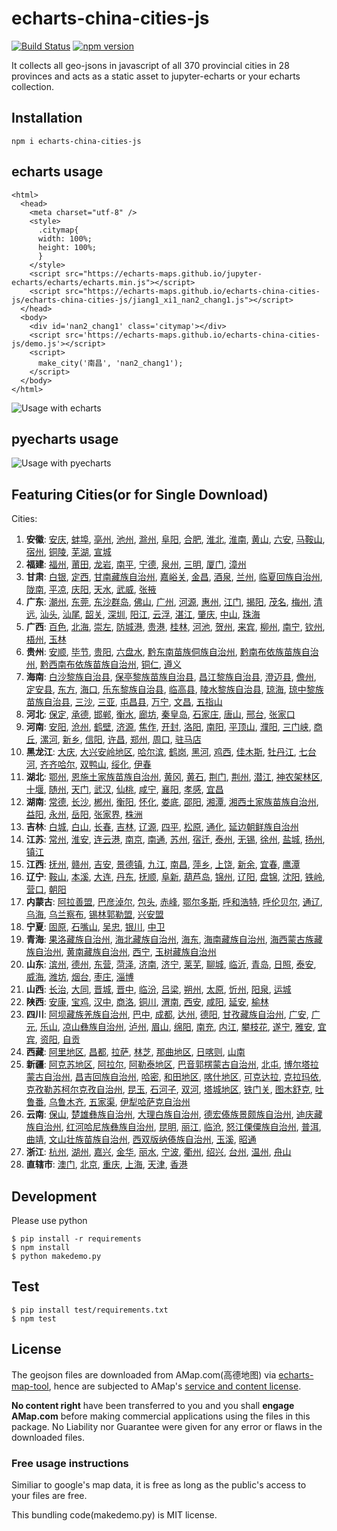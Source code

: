 # echarts-china-cities-js

[![Build Status](https://travis-ci.org/echarts-maps/echarts-china-cities-js.svg?branch=master)](https://travis-ci.org/echarts-maps/echarts-china-cities-js) [![npm version](https://badge.fury.io/js/echarts-china-cities-js.svg)](https://badge.fury.io/js/echarts-china-cities-js)

It collects all geo-jsons in javascript of all 370 provincial cities
in 28 provinces and acts as a static asset to jupyter-echarts or your
echarts collection.


## Installation

```
npm i echarts-china-cities-js
```

## echarts usage


```
<html>
  <head>
    <meta charset="utf-8" />
	<style>
	  .citymap{
	  width: 100%;
	  height: 100%;
	  }
	</style>
  	<script src="https://echarts-maps.github.io/jupyter-echarts/echarts/echarts.min.js"></script>
	<script src="https://echarts-maps.github.io/echarts-china-cities-js/echarts-china-cities-js/jiang1_xi1_nan2_chang1.js"></script>
  </head>
  <body>
	<div id='nan2_chang1' class='citymap'></div>
	<script src='https://echarts-maps.github.io/echarts-china-cities-js/demo.js'></script>
	<script>
	  make_city('南昌', 'nan2_chang1');
	</script>
  </body>
</html>
```

![Usage with echarts](https://echarts-maps.github.io/echarts-china-cities-js/nanchang.png)

## pyecharts usage

![Usage with pyecharts](https://user-images.githubusercontent.com/4280312/29755070-9bc9ae70-8b89-11e7-9bf2-bec09cb5f1a1.png)


## Featuring Cities(or for Single Download)

Cities:
1. **安徽**:
[安庆](https://echarts-maps.github.io/echarts-china-cities-js/echarts-china-cities-js/an1_hui1_an1_qing4.js), [蚌埠](https://echarts-maps.github.io/echarts-china-cities-js/echarts-china-cities-js/an1_hui1_bang4_bu4.js), [亳州](https://echarts-maps.github.io/echarts-china-cities-js/echarts-china-cities-js/an1_hui1_bo2_zhou1.js), [池州](https://echarts-maps.github.io/echarts-china-cities-js/echarts-china-cities-js/an1_hui1_chi2_zhou1.js), [滁州](https://echarts-maps.github.io/echarts-china-cities-js/echarts-china-cities-js/an1_hui1_chu2_zhou1.js), [阜阳](https://echarts-maps.github.io/echarts-china-cities-js/echarts-china-cities-js/an1_hui1_fu4_yang2.js), [合肥](https://echarts-maps.github.io/echarts-china-cities-js/echarts-china-cities-js/an1_hui1_he2_fei2.js), [淮北](https://echarts-maps.github.io/echarts-china-cities-js/echarts-china-cities-js/an1_hui1_huai2_bei3.js), [淮南](https://echarts-maps.github.io/echarts-china-cities-js/echarts-china-cities-js/an1_hui1_huai2_nan2.js), [黄山](https://echarts-maps.github.io/echarts-china-cities-js/echarts-china-cities-js/an1_hui1_huang2_shan1.js), [六安](https://echarts-maps.github.io/echarts-china-cities-js/echarts-china-cities-js/an1_hui1_liu4_an1.js), [马鞍山](https://echarts-maps.github.io/echarts-china-cities-js/echarts-china-cities-js/an1_hui1_ma3_an1_shan1.js), [宿州](https://echarts-maps.github.io/echarts-china-cities-js/echarts-china-cities-js/an1_hui1_su4_zhou1.js), [铜陵](https://echarts-maps.github.io/echarts-china-cities-js/echarts-china-cities-js/an1_hui1_tong2_ling2.js), [芜湖](https://echarts-maps.github.io/echarts-china-cities-js/echarts-china-cities-js/an1_hui1_wu2_hu2.js), [宣城](https://echarts-maps.github.io/echarts-china-cities-js/echarts-china-cities-js/an1_hui1_xuan1_cheng2.js)
2. **福建**:
[福州](https://echarts-maps.github.io/echarts-china-cities-js/echarts-china-cities-js/fu2_jian4_fu2_zhou1.js), [莆田](https://echarts-maps.github.io/echarts-china-cities-js/echarts-china-cities-js/fu2_jian4_fu3_tian2.js), [龙岩](https://echarts-maps.github.io/echarts-china-cities-js/echarts-china-cities-js/fu2_jian4_long2_yan2.js), [南平](https://echarts-maps.github.io/echarts-china-cities-js/echarts-china-cities-js/fu2_jian4_nan2_ping2.js), [宁德](https://echarts-maps.github.io/echarts-china-cities-js/echarts-china-cities-js/fu2_jian4_ning2_de2.js), [泉州](https://echarts-maps.github.io/echarts-china-cities-js/echarts-china-cities-js/fu2_jian4_quan2_zhou1.js), [三明](https://echarts-maps.github.io/echarts-china-cities-js/echarts-china-cities-js/fu2_jian4_san1_ming2.js), [厦门](https://echarts-maps.github.io/echarts-china-cities-js/echarts-china-cities-js/fu2_jian4_sha4_men2.js), [漳州](https://echarts-maps.github.io/echarts-china-cities-js/echarts-china-cities-js/fu2_jian4_zhang1_zhou1.js)
3. **甘肃**:
[白银](https://echarts-maps.github.io/echarts-china-cities-js/echarts-china-cities-js/gan1_su4_bai2_yin2.js), [定西](https://echarts-maps.github.io/echarts-china-cities-js/echarts-china-cities-js/gan1_su4_ding4_xi1.js), [甘南藏族自治州](https://echarts-maps.github.io/echarts-china-cities-js/echarts-china-cities-js/gan1_su4_gan1_nan2_cang2_zu2_zi4_zhi4_zhou1.js), [嘉峪关](https://echarts-maps.github.io/echarts-china-cities-js/echarts-china-cities-js/gan1_su4_jia1_yu4_guan1.js), [金昌](https://echarts-maps.github.io/echarts-china-cities-js/echarts-china-cities-js/gan1_su4_jin1_chang1.js), [酒泉](https://echarts-maps.github.io/echarts-china-cities-js/echarts-china-cities-js/gan1_su4_jiu3_quan2.js), [兰州](https://echarts-maps.github.io/echarts-china-cities-js/echarts-china-cities-js/gan1_su4_lan2_zhou1.js), [临夏回族自治州](https://echarts-maps.github.io/echarts-china-cities-js/echarts-china-cities-js/gan1_su4_lin2_xia4_hui2_zu2_zi4_zhi4_zhou1.js), [陇南](https://echarts-maps.github.io/echarts-china-cities-js/echarts-china-cities-js/gan1_su4_long3_nan2.js), [平凉](https://echarts-maps.github.io/echarts-china-cities-js/echarts-china-cities-js/gan1_su4_ping2_liang2.js), [庆阳](https://echarts-maps.github.io/echarts-china-cities-js/echarts-china-cities-js/gan1_su4_qing4_yang2.js), [天水](https://echarts-maps.github.io/echarts-china-cities-js/echarts-china-cities-js/gan1_su4_tian1_shui3.js), [武威](https://echarts-maps.github.io/echarts-china-cities-js/echarts-china-cities-js/gan1_su4_wu3_wei1.js), [张掖](https://echarts-maps.github.io/echarts-china-cities-js/echarts-china-cities-js/gan1_su4_zhang1_ye4.js)
4. **广东**:
[潮州](https://echarts-maps.github.io/echarts-china-cities-js/echarts-china-cities-js/guang3_dong1_chao2_zhou1.js), [东莞](https://echarts-maps.github.io/echarts-china-cities-js/echarts-china-cities-js/guang3_dong1_dong1_guan1.js), [东沙群岛](https://echarts-maps.github.io/echarts-china-cities-js/echarts-china-cities-js/guang3_dong1_dong1_sha1_qun2_dao3.js), [佛山](https://echarts-maps.github.io/echarts-china-cities-js/echarts-china-cities-js/guang3_dong1_fo2_shan1.js), [广州](https://echarts-maps.github.io/echarts-china-cities-js/echarts-china-cities-js/guang3_dong1_guang3_zhou1.js), [河源](https://echarts-maps.github.io/echarts-china-cities-js/echarts-china-cities-js/guang3_dong1_he2_yuan2.js), [惠州](https://echarts-maps.github.io/echarts-china-cities-js/echarts-china-cities-js/guang3_dong1_hui4_zhou1.js), [江门](https://echarts-maps.github.io/echarts-china-cities-js/echarts-china-cities-js/guang3_dong1_jiang1_men2.js), [揭阳](https://echarts-maps.github.io/echarts-china-cities-js/echarts-china-cities-js/guang3_dong1_jie1_yang2.js), [茂名](https://echarts-maps.github.io/echarts-china-cities-js/echarts-china-cities-js/guang3_dong1_mao4_ming2.js), [梅州](https://echarts-maps.github.io/echarts-china-cities-js/echarts-china-cities-js/guang3_dong1_mei2_zhou1.js), [清远](https://echarts-maps.github.io/echarts-china-cities-js/echarts-china-cities-js/guang3_dong1_qing1_yuan3.js), [汕头](https://echarts-maps.github.io/echarts-china-cities-js/echarts-china-cities-js/guang3_dong1_shan4_tou2.js), [汕尾](https://echarts-maps.github.io/echarts-china-cities-js/echarts-china-cities-js/guang3_dong1_shan4_wei3.js), [韶关](https://echarts-maps.github.io/echarts-china-cities-js/echarts-china-cities-js/guang3_dong1_shao2_guan1.js), [深圳](https://echarts-maps.github.io/echarts-china-cities-js/echarts-china-cities-js/guang3_dong1_shen1_zhen4.js), [阳江](https://echarts-maps.github.io/echarts-china-cities-js/echarts-china-cities-js/guang3_dong1_yang2_jiang1.js), [云浮](https://echarts-maps.github.io/echarts-china-cities-js/echarts-china-cities-js/guang3_dong1_yun2_fu2.js), [湛江](https://echarts-maps.github.io/echarts-china-cities-js/echarts-china-cities-js/guang3_dong1_zhan4_jiang1.js), [肇庆](https://echarts-maps.github.io/echarts-china-cities-js/echarts-china-cities-js/guang3_dong1_zhao4_qing4.js), [中山](https://echarts-maps.github.io/echarts-china-cities-js/echarts-china-cities-js/guang3_dong1_zhong1_shan1.js), [珠海](https://echarts-maps.github.io/echarts-china-cities-js/echarts-china-cities-js/guang3_dong1_zhu1_hai3.js)
5. **广西**:
[百色](https://echarts-maps.github.io/echarts-china-cities-js/echarts-china-cities-js/guang3_xi1_bai3_se4.js), [北海](https://echarts-maps.github.io/echarts-china-cities-js/echarts-china-cities-js/guang3_xi1_bei3_hai3.js), [崇左](https://echarts-maps.github.io/echarts-china-cities-js/echarts-china-cities-js/guang3_xi1_chong2_zuo3.js), [防城港](https://echarts-maps.github.io/echarts-china-cities-js/echarts-china-cities-js/guang3_xi1_fang2_cheng2_gang3.js), [贵港](https://echarts-maps.github.io/echarts-china-cities-js/echarts-china-cities-js/guang3_xi1_gui4_gang3.js), [桂林](https://echarts-maps.github.io/echarts-china-cities-js/echarts-china-cities-js/guang3_xi1_gui4_lin2.js), [河池](https://echarts-maps.github.io/echarts-china-cities-js/echarts-china-cities-js/guang3_xi1_he2_chi2.js), [贺州](https://echarts-maps.github.io/echarts-china-cities-js/echarts-china-cities-js/guang3_xi1_he4_zhou1.js), [来宾](https://echarts-maps.github.io/echarts-china-cities-js/echarts-china-cities-js/guang3_xi1_lai2_bin1.js), [柳州](https://echarts-maps.github.io/echarts-china-cities-js/echarts-china-cities-js/guang3_xi1_liu3_zhou1.js), [南宁](https://echarts-maps.github.io/echarts-china-cities-js/echarts-china-cities-js/guang3_xi1_nan2_ning2.js), [钦州](https://echarts-maps.github.io/echarts-china-cities-js/echarts-china-cities-js/guang3_xi1_qin1_zhou1.js), [梧州](https://echarts-maps.github.io/echarts-china-cities-js/echarts-china-cities-js/guang3_xi1_wu2_zhou1.js), [玉林](https://echarts-maps.github.io/echarts-china-cities-js/echarts-china-cities-js/guang3_xi1_yu4_lin2.js)
6. **贵州**:
[安顺](https://echarts-maps.github.io/echarts-china-cities-js/echarts-china-cities-js/gui4_zhou1_an1_shun4.js), [毕节](https://echarts-maps.github.io/echarts-china-cities-js/echarts-china-cities-js/gui4_zhou1_bi4_jie2.js), [贵阳](https://echarts-maps.github.io/echarts-china-cities-js/echarts-china-cities-js/gui4_zhou1_gui4_yang2.js), [六盘水](https://echarts-maps.github.io/echarts-china-cities-js/echarts-china-cities-js/gui4_zhou1_liu4_pan2_shui3.js), [黔东南苗族侗族自治州](https://echarts-maps.github.io/echarts-china-cities-js/echarts-china-cities-js/gui4_zhou1_qian2_dong1_nan2_miao2_zu2_tong1_zu2_zi4_zhi4_zhou1.js), [黔南布依族苗族自治州](https://echarts-maps.github.io/echarts-china-cities-js/echarts-china-cities-js/gui4_zhou1_qian2_nan2_bu4_yi1_zu2_miao2_zu2_zi4_zhi4_zhou1.js), [黔西南布依族苗族自治州](https://echarts-maps.github.io/echarts-china-cities-js/echarts-china-cities-js/gui4_zhou1_qian2_xi1_nan2_bu4_yi1_zu2_miao2_zu2_zi4_zhi4_zhou1.js), [铜仁](https://echarts-maps.github.io/echarts-china-cities-js/echarts-china-cities-js/gui4_zhou1_tong2_ren2.js), [遵义](https://echarts-maps.github.io/echarts-china-cities-js/echarts-china-cities-js/gui4_zhou1_zun1_yi4.js)
7. **海南**:
[白沙黎族自治县](https://echarts-maps.github.io/echarts-china-cities-js/echarts-china-cities-js/hai3_nan2_bai2_sha1_li2_zu2_zi4_zhi4_xian4.js), [保亭黎族苗族自治县](https://echarts-maps.github.io/echarts-china-cities-js/echarts-china-cities-js/hai3_nan2_bao3_ting2_li2_zu2_miao2_zu2_zi4_zhi4_xian4.js), [昌江黎族自治县](https://echarts-maps.github.io/echarts-china-cities-js/echarts-china-cities-js/hai3_nan2_chang1_jiang1_li2_zu2_zi4_zhi4_xian4.js), [澄迈县](https://echarts-maps.github.io/echarts-china-cities-js/echarts-china-cities-js/hai3_nan2_cheng2_mai4_xian4.js), [儋州](https://echarts-maps.github.io/echarts-china-cities-js/echarts-china-cities-js/hai3_nan2_dan1_zhou1.js), [定安县](https://echarts-maps.github.io/echarts-china-cities-js/echarts-china-cities-js/hai3_nan2_ding4_an1_xian4.js), [东方](https://echarts-maps.github.io/echarts-china-cities-js/echarts-china-cities-js/hai3_nan2_dong1_fang1.js), [海口](https://echarts-maps.github.io/echarts-china-cities-js/echarts-china-cities-js/hai3_nan2_hai3_kou3.js), [乐东黎族自治县](https://echarts-maps.github.io/echarts-china-cities-js/echarts-china-cities-js/hai3_nan2_le4_dong1_li2_zu2_zi4_zhi4_xian4.js), [临高县](https://echarts-maps.github.io/echarts-china-cities-js/echarts-china-cities-js/hai3_nan2_lin2_gao1_xian4.js), [陵水黎族自治县](https://echarts-maps.github.io/echarts-china-cities-js/echarts-china-cities-js/hai3_nan2_ling2_shui3_li2_zu2_zi4_zhi4_xian4.js), [琼海](https://echarts-maps.github.io/echarts-china-cities-js/echarts-china-cities-js/hai3_nan2_qiong2_hai3.js), [琼中黎族苗族自治县](https://echarts-maps.github.io/echarts-china-cities-js/echarts-china-cities-js/hai3_nan2_qiong2_zhong1_li2_zu2_miao2_zu2_zi4_zhi4_xian4.js), [三沙](https://echarts-maps.github.io/echarts-china-cities-js/echarts-china-cities-js/hai3_nan2_san1_sha1.js), [三亚](https://echarts-maps.github.io/echarts-china-cities-js/echarts-china-cities-js/hai3_nan2_san1_ya4.js), [屯昌县](https://echarts-maps.github.io/echarts-china-cities-js/echarts-china-cities-js/hai3_nan2_tun2_chang1_xian4.js), [万宁](https://echarts-maps.github.io/echarts-china-cities-js/echarts-china-cities-js/hai3_nan2_wan4_ning2.js), [文昌](https://echarts-maps.github.io/echarts-china-cities-js/echarts-china-cities-js/hai3_nan2_wen2_chang1.js), [五指山](https://echarts-maps.github.io/echarts-china-cities-js/echarts-china-cities-js/hai3_nan2_wu3_zhi3_shan1.js)
8. **河北**:
[保定](https://echarts-maps.github.io/echarts-china-cities-js/echarts-china-cities-js/he2_bei3_bao3_ding4.js), [承德](https://echarts-maps.github.io/echarts-china-cities-js/echarts-china-cities-js/he2_bei3_cheng2_de2.js), [邯郸](https://echarts-maps.github.io/echarts-china-cities-js/echarts-china-cities-js/he2_bei3_han2_dan1.js), [衡水](https://echarts-maps.github.io/echarts-china-cities-js/echarts-china-cities-js/he2_bei3_heng2_shui3.js), [廊坊](https://echarts-maps.github.io/echarts-china-cities-js/echarts-china-cities-js/he2_bei3_lang2_fang1.js), [秦皇岛](https://echarts-maps.github.io/echarts-china-cities-js/echarts-china-cities-js/he2_bei3_qin2_huang2_dao3.js), [石家庄](https://echarts-maps.github.io/echarts-china-cities-js/echarts-china-cities-js/he2_bei3_shi2_jia1_zhuang1.js), [唐山](https://echarts-maps.github.io/echarts-china-cities-js/echarts-china-cities-js/he2_bei3_tang2_shan1.js), [邢台](https://echarts-maps.github.io/echarts-china-cities-js/echarts-china-cities-js/he2_bei3_xing2_tai2.js), [张家口](https://echarts-maps.github.io/echarts-china-cities-js/echarts-china-cities-js/he2_bei3_zhang1_jia1_kou3.js)
9. **河南**:
[安阳](https://echarts-maps.github.io/echarts-china-cities-js/echarts-china-cities-js/he2_nan2_an1_yang2.js), [沧州](https://echarts-maps.github.io/echarts-china-cities-js/echarts-china-cities-js/he2_nan2_cang1_zhou1.js), [鹤壁](https://echarts-maps.github.io/echarts-china-cities-js/echarts-china-cities-js/he2_nan2_he4_bi4.js), [济源](https://echarts-maps.github.io/echarts-china-cities-js/echarts-china-cities-js/he2_nan2_ji4_yuan2.js), [焦作](https://echarts-maps.github.io/echarts-china-cities-js/echarts-china-cities-js/he2_nan2_jiao1_zuo4.js), [开封](https://echarts-maps.github.io/echarts-china-cities-js/echarts-china-cities-js/he2_nan2_kai1_feng1.js), [洛阳](https://echarts-maps.github.io/echarts-china-cities-js/echarts-china-cities-js/he2_nan2_luo4_yang2.js), [南阳](https://echarts-maps.github.io/echarts-china-cities-js/echarts-china-cities-js/he2_nan2_nan2_yang2.js), [平顶山](https://echarts-maps.github.io/echarts-china-cities-js/echarts-china-cities-js/he2_nan2_ping2_ding3_shan1.js), [濮阳](https://echarts-maps.github.io/echarts-china-cities-js/echarts-china-cities-js/he2_nan2_pu2_yang2.js), [三门峡](https://echarts-maps.github.io/echarts-china-cities-js/echarts-china-cities-js/he2_nan2_san1_men2_xia2.js), [商丘](https://echarts-maps.github.io/echarts-china-cities-js/echarts-china-cities-js/he2_nan2_shang1_qiu1.js), [漯河](https://echarts-maps.github.io/echarts-china-cities-js/echarts-china-cities-js/he2_nan2_ta4_he2.js), [新乡](https://echarts-maps.github.io/echarts-china-cities-js/echarts-china-cities-js/he2_nan2_xin1_xiang1.js), [信阳](https://echarts-maps.github.io/echarts-china-cities-js/echarts-china-cities-js/he2_nan2_xin4_yang2.js), [许昌](https://echarts-maps.github.io/echarts-china-cities-js/echarts-china-cities-js/he2_nan2_xu3_chang1.js), [郑州](https://echarts-maps.github.io/echarts-china-cities-js/echarts-china-cities-js/he2_nan2_zheng4_zhou1.js), [周口](https://echarts-maps.github.io/echarts-china-cities-js/echarts-china-cities-js/he2_nan2_zhou1_kou3.js), [驻马店](https://echarts-maps.github.io/echarts-china-cities-js/echarts-china-cities-js/he2_nan2_zhu4_ma3_dian4.js)
10. **黑龙江**:
[大庆](https://echarts-maps.github.io/echarts-china-cities-js/echarts-china-cities-js/hei1_long2_jiang1_da4_qing4.js), [大兴安岭地区](https://echarts-maps.github.io/echarts-china-cities-js/echarts-china-cities-js/hei1_long2_jiang1_da4_xing1_an1_ling2_di4_qu1.js), [哈尔滨](https://echarts-maps.github.io/echarts-china-cities-js/echarts-china-cities-js/hei1_long2_jiang1_ha1_er3_bin1.js), [鹤岗](https://echarts-maps.github.io/echarts-china-cities-js/echarts-china-cities-js/hei1_long2_jiang1_he4_gang3.js), [黑河](https://echarts-maps.github.io/echarts-china-cities-js/echarts-china-cities-js/hei1_long2_jiang1_hei1_he2.js), [鸡西](https://echarts-maps.github.io/echarts-china-cities-js/echarts-china-cities-js/hei1_long2_jiang1_ji1_xi1.js), [佳木斯](https://echarts-maps.github.io/echarts-china-cities-js/echarts-china-cities-js/hei1_long2_jiang1_jia1_mu4_si1.js), [牡丹江](https://echarts-maps.github.io/echarts-china-cities-js/echarts-china-cities-js/hei1_long2_jiang1_mu3_dan1_jiang1.js), [七台河](https://echarts-maps.github.io/echarts-china-cities-js/echarts-china-cities-js/hei1_long2_jiang1_qi1_tai2_he2.js), [齐齐哈尔](https://echarts-maps.github.io/echarts-china-cities-js/echarts-china-cities-js/hei1_long2_jiang1_qi2_qi2_ha1_er3.js), [双鸭山](https://echarts-maps.github.io/echarts-china-cities-js/echarts-china-cities-js/hei1_long2_jiang1_shuang1_ya1_shan1.js), [绥化](https://echarts-maps.github.io/echarts-china-cities-js/echarts-china-cities-js/hei1_long2_jiang1_sui1_hua4.js), [伊春](https://echarts-maps.github.io/echarts-china-cities-js/echarts-china-cities-js/hei1_long2_jiang1_yi1_chun1.js)
11. **湖北**:
[鄂州](https://echarts-maps.github.io/echarts-china-cities-js/echarts-china-cities-js/hu2_bei3_e4_zhou1.js), [恩施土家族苗族自治州](https://echarts-maps.github.io/echarts-china-cities-js/echarts-china-cities-js/hu2_bei3_en1_shi1_tu3_jia1_zu2_miao2_zu2_zi4_zhi4_zhou1.js), [黄冈](https://echarts-maps.github.io/echarts-china-cities-js/echarts-china-cities-js/hu2_bei3_huang2_gang1.js), [黄石](https://echarts-maps.github.io/echarts-china-cities-js/echarts-china-cities-js/hu2_bei3_huang2_shi2.js), [荆门](https://echarts-maps.github.io/echarts-china-cities-js/echarts-china-cities-js/hu2_bei3_jing1_men2.js), [荆州](https://echarts-maps.github.io/echarts-china-cities-js/echarts-china-cities-js/hu2_bei3_jing1_zhou1.js), [潜江](https://echarts-maps.github.io/echarts-china-cities-js/echarts-china-cities-js/hu2_bei3_qian2_jiang1.js), [神农架林区](https://echarts-maps.github.io/echarts-china-cities-js/echarts-china-cities-js/hu2_bei3_shen2_nong2_jia4_lin2_qu1.js), [十堰](https://echarts-maps.github.io/echarts-china-cities-js/echarts-china-cities-js/hu2_bei3_shi2_yan4.js), [随州](https://echarts-maps.github.io/echarts-china-cities-js/echarts-china-cities-js/hu2_bei3_sui2_zhou1.js), [天门](https://echarts-maps.github.io/echarts-china-cities-js/echarts-china-cities-js/hu2_bei3_tian1_men2.js), [武汉](https://echarts-maps.github.io/echarts-china-cities-js/echarts-china-cities-js/hu2_bei3_wu3_han4.js), [仙桃](https://echarts-maps.github.io/echarts-china-cities-js/echarts-china-cities-js/hu2_bei3_xian1_tao2.js), [咸宁](https://echarts-maps.github.io/echarts-china-cities-js/echarts-china-cities-js/hu2_bei3_xian2_ning2.js), [襄阳](https://echarts-maps.github.io/echarts-china-cities-js/echarts-china-cities-js/hu2_bei3_xiang1_yang2.js), [孝感](https://echarts-maps.github.io/echarts-china-cities-js/echarts-china-cities-js/hu2_bei3_xiao4_gan3.js), [宜昌](https://echarts-maps.github.io/echarts-china-cities-js/echarts-china-cities-js/hu2_bei3_yi2_chang1.js)
12. **湖南**:
[常德](https://echarts-maps.github.io/echarts-china-cities-js/echarts-china-cities-js/hu2_nan2_chang2_de2.js), [长沙](https://echarts-maps.github.io/echarts-china-cities-js/echarts-china-cities-js/hu2_nan2_chang2_sha1.js), [郴州](https://echarts-maps.github.io/echarts-china-cities-js/echarts-china-cities-js/hu2_nan2_chen1_zhou1.js), [衡阳](https://echarts-maps.github.io/echarts-china-cities-js/echarts-china-cities-js/hu2_nan2_heng2_yang2.js), [怀化](https://echarts-maps.github.io/echarts-china-cities-js/echarts-china-cities-js/hu2_nan2_huai2_hua4.js), [娄底](https://echarts-maps.github.io/echarts-china-cities-js/echarts-china-cities-js/hu2_nan2_lou2_di3.js), [邵阳](https://echarts-maps.github.io/echarts-china-cities-js/echarts-china-cities-js/hu2_nan2_shao4_yang2.js), [湘潭](https://echarts-maps.github.io/echarts-china-cities-js/echarts-china-cities-js/hu2_nan2_xiang1_tan2.js), [湘西土家族苗族自治州](https://echarts-maps.github.io/echarts-china-cities-js/echarts-china-cities-js/hu2_nan2_xiang1_xi1_tu3_jia1_zu2_miao2_zu2_zi4_zhi4_zhou1.js), [益阳](https://echarts-maps.github.io/echarts-china-cities-js/echarts-china-cities-js/hu2_nan2_yi4_yang2.js), [永州](https://echarts-maps.github.io/echarts-china-cities-js/echarts-china-cities-js/hu2_nan2_yong3_zhou1.js), [岳阳](https://echarts-maps.github.io/echarts-china-cities-js/echarts-china-cities-js/hu2_nan2_yue4_yang2.js), [张家界](https://echarts-maps.github.io/echarts-china-cities-js/echarts-china-cities-js/hu2_nan2_zhang1_jia1_jie4.js), [株洲](https://echarts-maps.github.io/echarts-china-cities-js/echarts-china-cities-js/hu2_nan2_zhu1_zhou1.js)
13. **吉林**:
[白城](https://echarts-maps.github.io/echarts-china-cities-js/echarts-china-cities-js/ji2_lin2_bai2_cheng2.js), [白山](https://echarts-maps.github.io/echarts-china-cities-js/echarts-china-cities-js/ji2_lin2_bai2_shan1.js), [长春](https://echarts-maps.github.io/echarts-china-cities-js/echarts-china-cities-js/ji2_lin2_chang2_chun1.js), [吉林](https://echarts-maps.github.io/echarts-china-cities-js/echarts-china-cities-js/ji2_lin2_ji2_lin2.js), [辽源](https://echarts-maps.github.io/echarts-china-cities-js/echarts-china-cities-js/ji2_lin2_liao2_yuan2.js), [四平](https://echarts-maps.github.io/echarts-china-cities-js/echarts-china-cities-js/ji2_lin2_si4_ping2.js), [松原](https://echarts-maps.github.io/echarts-china-cities-js/echarts-china-cities-js/ji2_lin2_song1_yuan2.js), [通化](https://echarts-maps.github.io/echarts-china-cities-js/echarts-china-cities-js/ji2_lin2_tong1_hua4.js), [延边朝鲜族自治州](https://echarts-maps.github.io/echarts-china-cities-js/echarts-china-cities-js/ji2_lin2_yan2_bian1_zhao1_xian1_zu2_zi4_zhi4_zhou1.js)
14. **江苏**:
[常州](https://echarts-maps.github.io/echarts-china-cities-js/echarts-china-cities-js/jiang1_su1_chang2_zhou1.js), [淮安](https://echarts-maps.github.io/echarts-china-cities-js/echarts-china-cities-js/jiang1_su1_huai2_an1.js), [连云港](https://echarts-maps.github.io/echarts-china-cities-js/echarts-china-cities-js/jiang1_su1_lian2_yun2_gang3.js), [南京](https://echarts-maps.github.io/echarts-china-cities-js/echarts-china-cities-js/jiang1_su1_nan2_jing1.js), [南通](https://echarts-maps.github.io/echarts-china-cities-js/echarts-china-cities-js/jiang1_su1_nan2_tong1.js), [苏州](https://echarts-maps.github.io/echarts-china-cities-js/echarts-china-cities-js/jiang1_su1_su1_zhou1.js), [宿迁](https://echarts-maps.github.io/echarts-china-cities-js/echarts-china-cities-js/jiang1_su1_su4_qian1.js), [泰州](https://echarts-maps.github.io/echarts-china-cities-js/echarts-china-cities-js/jiang1_su1_tai4_zhou1.js), [无锡](https://echarts-maps.github.io/echarts-china-cities-js/echarts-china-cities-js/jiang1_su1_wu2_xi2.js), [徐州](https://echarts-maps.github.io/echarts-china-cities-js/echarts-china-cities-js/jiang1_su1_xu2_zhou1.js), [盐城](https://echarts-maps.github.io/echarts-china-cities-js/echarts-china-cities-js/jiang1_su1_yan2_cheng2.js), [扬州](https://echarts-maps.github.io/echarts-china-cities-js/echarts-china-cities-js/jiang1_su1_yang2_zhou1.js), [镇江](https://echarts-maps.github.io/echarts-china-cities-js/echarts-china-cities-js/jiang1_su1_zhen4_jiang1.js)
15. **江西**:
[抚州](https://echarts-maps.github.io/echarts-china-cities-js/echarts-china-cities-js/jiang1_xi1_fu3_zhou1.js), [赣州](https://echarts-maps.github.io/echarts-china-cities-js/echarts-china-cities-js/jiang1_xi1_gan4_zhou1.js), [吉安](https://echarts-maps.github.io/echarts-china-cities-js/echarts-china-cities-js/jiang1_xi1_ji2_an1.js), [景德镇](https://echarts-maps.github.io/echarts-china-cities-js/echarts-china-cities-js/jiang1_xi1_jing3_de2_zhen4.js), [九江](https://echarts-maps.github.io/echarts-china-cities-js/echarts-china-cities-js/jiang1_xi1_jiu3_jiang1.js), [南昌](https://echarts-maps.github.io/echarts-china-cities-js/echarts-china-cities-js/jiang1_xi1_nan2_chang1.js), [萍乡](https://echarts-maps.github.io/echarts-china-cities-js/echarts-china-cities-js/jiang1_xi1_ping2_xiang1.js), [上饶](https://echarts-maps.github.io/echarts-china-cities-js/echarts-china-cities-js/jiang1_xi1_shang4_rao2.js), [新余](https://echarts-maps.github.io/echarts-china-cities-js/echarts-china-cities-js/jiang1_xi1_xin1_yu2.js), [宜春](https://echarts-maps.github.io/echarts-china-cities-js/echarts-china-cities-js/jiang1_xi1_yi2_chun1.js), [鹰潭](https://echarts-maps.github.io/echarts-china-cities-js/echarts-china-cities-js/jiang1_xi1_ying1_tan2.js)
16. **辽宁**:
[鞍山](https://echarts-maps.github.io/echarts-china-cities-js/echarts-china-cities-js/liao2_ning2_an1_shan1.js), [本溪](https://echarts-maps.github.io/echarts-china-cities-js/echarts-china-cities-js/liao2_ning2_ben3_xi1.js), [大连](https://echarts-maps.github.io/echarts-china-cities-js/echarts-china-cities-js/liao2_ning2_da4_lian2.js), [丹东](https://echarts-maps.github.io/echarts-china-cities-js/echarts-china-cities-js/liao2_ning2_dan1_dong1.js), [抚顺](https://echarts-maps.github.io/echarts-china-cities-js/echarts-china-cities-js/liao2_ning2_fu3_shun4.js), [阜新](https://echarts-maps.github.io/echarts-china-cities-js/echarts-china-cities-js/liao2_ning2_fu4_xin1.js), [葫芦岛](https://echarts-maps.github.io/echarts-china-cities-js/echarts-china-cities-js/liao2_ning2_hu2_lu2_dao3.js), [锦州](https://echarts-maps.github.io/echarts-china-cities-js/echarts-china-cities-js/liao2_ning2_jin3_zhou1.js), [辽阳](https://echarts-maps.github.io/echarts-china-cities-js/echarts-china-cities-js/liao2_ning2_liao2_yang2.js), [盘锦](https://echarts-maps.github.io/echarts-china-cities-js/echarts-china-cities-js/liao2_ning2_pan2_jin3.js), [沈阳](https://echarts-maps.github.io/echarts-china-cities-js/echarts-china-cities-js/liao2_ning2_shen3_yang2.js), [铁岭](https://echarts-maps.github.io/echarts-china-cities-js/echarts-china-cities-js/liao2_ning2_tie3_ling2.js), [营口](https://echarts-maps.github.io/echarts-china-cities-js/echarts-china-cities-js/liao2_ning2_ying2_kou3.js), [朝阳](https://echarts-maps.github.io/echarts-china-cities-js/echarts-china-cities-js/liao2_ning2_zhao1_yang2.js)
17. **内蒙古**:
[阿拉善盟](https://echarts-maps.github.io/echarts-china-cities-js/echarts-china-cities-js/nei4_meng2_gu3_a1_la1_shan4_meng2.js), [巴彦淖尔](https://echarts-maps.github.io/echarts-china-cities-js/echarts-china-cities-js/nei4_meng2_gu3_ba1_yan4_nao4_er3.js), [包头](https://echarts-maps.github.io/echarts-china-cities-js/echarts-china-cities-js/nei4_meng2_gu3_bao1_tou2.js), [赤峰](https://echarts-maps.github.io/echarts-china-cities-js/echarts-china-cities-js/nei4_meng2_gu3_chi4_feng1.js), [鄂尔多斯](https://echarts-maps.github.io/echarts-china-cities-js/echarts-china-cities-js/nei4_meng2_gu3_e4_er3_duo1_si1.js), [呼和浩特](https://echarts-maps.github.io/echarts-china-cities-js/echarts-china-cities-js/nei4_meng2_gu3_hu1_he2_hao4_te4.js), [呼伦贝尔](https://echarts-maps.github.io/echarts-china-cities-js/echarts-china-cities-js/nei4_meng2_gu3_hu1_lun2_bei4_er3.js), [通辽](https://echarts-maps.github.io/echarts-china-cities-js/echarts-china-cities-js/nei4_meng2_gu3_tong1_liao2.js), [乌海](https://echarts-maps.github.io/echarts-china-cities-js/echarts-china-cities-js/nei4_meng2_gu3_wu1_hai3.js), [乌兰察布](https://echarts-maps.github.io/echarts-china-cities-js/echarts-china-cities-js/nei4_meng2_gu3_wu1_lan2_cha2_bu4.js), [锡林郭勒盟](https://echarts-maps.github.io/echarts-china-cities-js/echarts-china-cities-js/nei4_meng2_gu3_xi2_lin2_guo1_le4_meng2.js), [兴安盟](https://echarts-maps.github.io/echarts-china-cities-js/echarts-china-cities-js/nei4_meng2_gu3_xing1_an1_meng2.js)
18. **宁夏**:
[固原](https://echarts-maps.github.io/echarts-china-cities-js/echarts-china-cities-js/ning2_xia4_gu4_yuan2.js), [石嘴山](https://echarts-maps.github.io/echarts-china-cities-js/echarts-china-cities-js/ning2_xia4_shi2_zui3_shan1.js), [吴忠](https://echarts-maps.github.io/echarts-china-cities-js/echarts-china-cities-js/ning2_xia4_wu2_zhong1.js), [银川](https://echarts-maps.github.io/echarts-china-cities-js/echarts-china-cities-js/ning2_xia4_yin2_chuan1.js), [中卫](https://echarts-maps.github.io/echarts-china-cities-js/echarts-china-cities-js/ning2_xia4_zhong1_wei4.js)
19. **青海**:
[果洛藏族自治州](https://echarts-maps.github.io/echarts-china-cities-js/echarts-china-cities-js/qing1_hai3_guo3_luo4_cang2_zu2_zi4_zhi4_zhou1.js), [海北藏族自治州](https://echarts-maps.github.io/echarts-china-cities-js/echarts-china-cities-js/qing1_hai3_hai3_bei3_cang2_zu2_zi4_zhi4_zhou1.js), [海东](https://echarts-maps.github.io/echarts-china-cities-js/echarts-china-cities-js/qing1_hai3_hai3_dong1.js), [海南藏族自治州](https://echarts-maps.github.io/echarts-china-cities-js/echarts-china-cities-js/qing1_hai3_hai3_nan2_cang2_zu2_zi4_zhi4_zhou1.js), [海西蒙古族藏族自治州](https://echarts-maps.github.io/echarts-china-cities-js/echarts-china-cities-js/qing1_hai3_hai3_xi1_meng2_gu3_zu2_cang2_zu2_zi4_zhi4_zhou1.js), [黄南藏族自治州](https://echarts-maps.github.io/echarts-china-cities-js/echarts-china-cities-js/qing1_hai3_huang2_nan2_cang2_zu2_zi4_zhi4_zhou1.js), [西宁](https://echarts-maps.github.io/echarts-china-cities-js/echarts-china-cities-js/qing1_hai3_xi1_ning2.js), [玉树藏族自治州](https://echarts-maps.github.io/echarts-china-cities-js/echarts-china-cities-js/qing1_hai3_yu4_shu4_cang2_zu2_zi4_zhi4_zhou1.js)
20. **山东**:
[滨州](https://echarts-maps.github.io/echarts-china-cities-js/echarts-china-cities-js/shan1_dong1_bin1_zhou1.js), [德州](https://echarts-maps.github.io/echarts-china-cities-js/echarts-china-cities-js/shan1_dong1_de2_zhou1.js), [东营](https://echarts-maps.github.io/echarts-china-cities-js/echarts-china-cities-js/shan1_dong1_dong1_ying2.js), [菏泽](https://echarts-maps.github.io/echarts-china-cities-js/echarts-china-cities-js/shan1_dong1_he2_ze2.js), [济南](https://echarts-maps.github.io/echarts-china-cities-js/echarts-china-cities-js/shan1_dong1_ji4_nan2.js), [济宁](https://echarts-maps.github.io/echarts-china-cities-js/echarts-china-cities-js/shan1_dong1_ji4_ning2.js), [莱芜](https://echarts-maps.github.io/echarts-china-cities-js/echarts-china-cities-js/shan1_dong1_lai2_wu2.js), [聊城](https://echarts-maps.github.io/echarts-china-cities-js/echarts-china-cities-js/shan1_dong1_liao2_cheng2.js), [临沂](https://echarts-maps.github.io/echarts-china-cities-js/echarts-china-cities-js/shan1_dong1_lin2_yi2.js), [青岛](https://echarts-maps.github.io/echarts-china-cities-js/echarts-china-cities-js/shan1_dong1_qing1_dao3.js), [日照](https://echarts-maps.github.io/echarts-china-cities-js/echarts-china-cities-js/shan1_dong1_ri4_zhao4.js), [泰安](https://echarts-maps.github.io/echarts-china-cities-js/echarts-china-cities-js/shan1_dong1_tai4_an1.js), [威海](https://echarts-maps.github.io/echarts-china-cities-js/echarts-china-cities-js/shan1_dong1_wei1_hai3.js), [潍坊](https://echarts-maps.github.io/echarts-china-cities-js/echarts-china-cities-js/shan1_dong1_wei2_fang1.js), [烟台](https://echarts-maps.github.io/echarts-china-cities-js/echarts-china-cities-js/shan1_dong1_yan1_tai2.js), [枣庄](https://echarts-maps.github.io/echarts-china-cities-js/echarts-china-cities-js/shan1_dong1_zao3_zhuang1.js), [淄博](https://echarts-maps.github.io/echarts-china-cities-js/echarts-china-cities-js/shan1_dong1_zi1_bo2.js)
21. **山西**:
[长治](https://echarts-maps.github.io/echarts-china-cities-js/echarts-china-cities-js/shan1_xi1_chang2_zhi4.js), [大同](https://echarts-maps.github.io/echarts-china-cities-js/echarts-china-cities-js/shan1_xi1_da4_tong2.js), [晋城](https://echarts-maps.github.io/echarts-china-cities-js/echarts-china-cities-js/shan1_xi1_jin4_cheng2.js), [晋中](https://echarts-maps.github.io/echarts-china-cities-js/echarts-china-cities-js/shan1_xi1_jin4_zhong1.js), [临汾](https://echarts-maps.github.io/echarts-china-cities-js/echarts-china-cities-js/shan1_xi1_lin2_fen2.js), [吕梁](https://echarts-maps.github.io/echarts-china-cities-js/echarts-china-cities-js/shan1_xi1_lv3_liang2.js), [朔州](https://echarts-maps.github.io/echarts-china-cities-js/echarts-china-cities-js/shan1_xi1_shuo4_zhou1.js), [太原](https://echarts-maps.github.io/echarts-china-cities-js/echarts-china-cities-js/shan1_xi1_tai4_yuan2.js), [忻州](https://echarts-maps.github.io/echarts-china-cities-js/echarts-china-cities-js/shan1_xi1_xin1_zhou1.js), [阳泉](https://echarts-maps.github.io/echarts-china-cities-js/echarts-china-cities-js/shan1_xi1_yang2_quan2.js), [运城](https://echarts-maps.github.io/echarts-china-cities-js/echarts-china-cities-js/shan1_xi1_yun4_cheng2.js)
22. **陕西**:
[安康](https://echarts-maps.github.io/echarts-china-cities-js/echarts-china-cities-js/shan3_xi1_an1_kang1.js), [宝鸡](https://echarts-maps.github.io/echarts-china-cities-js/echarts-china-cities-js/shan3_xi1_bao3_ji1.js), [汉中](https://echarts-maps.github.io/echarts-china-cities-js/echarts-china-cities-js/shan3_xi1_han4_zhong1.js), [商洛](https://echarts-maps.github.io/echarts-china-cities-js/echarts-china-cities-js/shan3_xi1_shang1_luo4.js), [铜川](https://echarts-maps.github.io/echarts-china-cities-js/echarts-china-cities-js/shan3_xi1_tong2_chuan1.js), [渭南](https://echarts-maps.github.io/echarts-china-cities-js/echarts-china-cities-js/shan3_xi1_wei4_nan2.js), [西安](https://echarts-maps.github.io/echarts-china-cities-js/echarts-china-cities-js/shan3_xi1_xi1_an1.js), [咸阳](https://echarts-maps.github.io/echarts-china-cities-js/echarts-china-cities-js/shan3_xi1_xian2_yang2.js), [延安](https://echarts-maps.github.io/echarts-china-cities-js/echarts-china-cities-js/shan3_xi1_yan2_an1.js), [榆林](https://echarts-maps.github.io/echarts-china-cities-js/echarts-china-cities-js/shan3_xi1_yu2_lin2.js)
23. **四川**:
[阿坝藏族羌族自治州](https://echarts-maps.github.io/echarts-china-cities-js/echarts-china-cities-js/si4_chuan1_a1_ba4_cang2_zu2_qiang1_zu2_zi4_zhi4_zhou1.js), [巴中](https://echarts-maps.github.io/echarts-china-cities-js/echarts-china-cities-js/si4_chuan1_ba1_zhong1.js), [成都](https://echarts-maps.github.io/echarts-china-cities-js/echarts-china-cities-js/si4_chuan1_cheng2_du1.js), [达州](https://echarts-maps.github.io/echarts-china-cities-js/echarts-china-cities-js/si4_chuan1_da2_zhou1.js), [德阳](https://echarts-maps.github.io/echarts-china-cities-js/echarts-china-cities-js/si4_chuan1_de2_yang2.js), [甘孜藏族自治州](https://echarts-maps.github.io/echarts-china-cities-js/echarts-china-cities-js/si4_chuan1_gan1_zi1_cang2_zu2_zi4_zhi4_zhou1.js), [广安](https://echarts-maps.github.io/echarts-china-cities-js/echarts-china-cities-js/si4_chuan1_guang3_an1.js), [广元](https://echarts-maps.github.io/echarts-china-cities-js/echarts-china-cities-js/si4_chuan1_guang3_yuan2.js), [乐山](https://echarts-maps.github.io/echarts-china-cities-js/echarts-china-cities-js/si4_chuan1_le4_shan1.js), [凉山彝族自治州](https://echarts-maps.github.io/echarts-china-cities-js/echarts-china-cities-js/si4_chuan1_liang2_shan1_yi2_zu2_zi4_zhi4_zhou1.js), [泸州](https://echarts-maps.github.io/echarts-china-cities-js/echarts-china-cities-js/si4_chuan1_lu2_zhou1.js), [眉山](https://echarts-maps.github.io/echarts-china-cities-js/echarts-china-cities-js/si4_chuan1_mei2_shan1.js), [绵阳](https://echarts-maps.github.io/echarts-china-cities-js/echarts-china-cities-js/si4_chuan1_mian2_yang2.js), [南充](https://echarts-maps.github.io/echarts-china-cities-js/echarts-china-cities-js/si4_chuan1_nan2_chong1.js), [内江](https://echarts-maps.github.io/echarts-china-cities-js/echarts-china-cities-js/si4_chuan1_nei4_jiang1.js), [攀枝花](https://echarts-maps.github.io/echarts-china-cities-js/echarts-china-cities-js/si4_chuan1_pan1_zhi1_hua1.js), [遂宁](https://echarts-maps.github.io/echarts-china-cities-js/echarts-china-cities-js/si4_chuan1_sui4_ning2.js), [雅安](https://echarts-maps.github.io/echarts-china-cities-js/echarts-china-cities-js/si4_chuan1_ya3_an1.js), [宜宾](https://echarts-maps.github.io/echarts-china-cities-js/echarts-china-cities-js/si4_chuan1_yi2_bin1.js), [资阳](https://echarts-maps.github.io/echarts-china-cities-js/echarts-china-cities-js/si4_chuan1_zi1_yang2.js), [自贡](https://echarts-maps.github.io/echarts-china-cities-js/echarts-china-cities-js/si4_chuan1_zi4_gong4.js)
24. **西藏**:
[阿里地区](https://echarts-maps.github.io/echarts-china-cities-js/echarts-china-cities-js/xi1_cang2_a1_li3_di4_qu1.js), [昌都](https://echarts-maps.github.io/echarts-china-cities-js/echarts-china-cities-js/xi1_cang2_chang1_du1.js), [拉萨](https://echarts-maps.github.io/echarts-china-cities-js/echarts-china-cities-js/xi1_cang2_la1_sa4.js), [林芝](https://echarts-maps.github.io/echarts-china-cities-js/echarts-china-cities-js/xi1_cang2_lin2_zhi1.js), [那曲地区](https://echarts-maps.github.io/echarts-china-cities-js/echarts-china-cities-js/xi1_cang2_na4_qu1_di4_qu1.js), [日喀则](https://echarts-maps.github.io/echarts-china-cities-js/echarts-china-cities-js/xi1_cang2_ri4_ka1_ze2.js), [山南](https://echarts-maps.github.io/echarts-china-cities-js/echarts-china-cities-js/xi1_cang2_shan1_nan2.js)
25. **新疆**:
[阿克苏地区](https://echarts-maps.github.io/echarts-china-cities-js/echarts-china-cities-js/xin1_jiang1_a1_ke4_su1_di4_qu1.js), [阿拉尔](https://echarts-maps.github.io/echarts-china-cities-js/echarts-china-cities-js/xin1_jiang1_a1_la1_er3.js), [阿勒泰地区](https://echarts-maps.github.io/echarts-china-cities-js/echarts-china-cities-js/xin1_jiang1_a1_le4_tai4_di4_qu1.js), [巴音郭楞蒙古自治州](https://echarts-maps.github.io/echarts-china-cities-js/echarts-china-cities-js/xin1_jiang1_ba1_yin1_guo1_leng2_meng2_gu3_zi4_zhi4_zhou1.js), [北屯](https://echarts-maps.github.io/echarts-china-cities-js/echarts-china-cities-js/xin1_jiang1_bei3_tun2.js), [博尔塔拉蒙古自治州](https://echarts-maps.github.io/echarts-china-cities-js/echarts-china-cities-js/xin1_jiang1_bo2_er3_ta3_la1_meng2_gu3_zi4_zhi4_zhou1.js), [昌吉回族自治州](https://echarts-maps.github.io/echarts-china-cities-js/echarts-china-cities-js/xin1_jiang1_chang1_ji2_hui2_zu2_zi4_zhi4_zhou1.js), [哈密](https://echarts-maps.github.io/echarts-china-cities-js/echarts-china-cities-js/xin1_jiang1_ha1_mi4.js), [和田地区](https://echarts-maps.github.io/echarts-china-cities-js/echarts-china-cities-js/xin1_jiang1_he2_tian2_di4_qu1.js), [喀什地区](https://echarts-maps.github.io/echarts-china-cities-js/echarts-china-cities-js/xin1_jiang1_ka1_shi2_di4_qu1.js), [可克达拉](https://echarts-maps.github.io/echarts-china-cities-js/echarts-china-cities-js/xin1_jiang1_ke3_ke4_da2_la1.js), [克拉玛依](https://echarts-maps.github.io/echarts-china-cities-js/echarts-china-cities-js/xin1_jiang1_ke4_la1_ma3_yi1.js), [克孜勒苏柯尔克孜自治州](https://echarts-maps.github.io/echarts-china-cities-js/echarts-china-cities-js/xin1_jiang1_ke4_zi1_le4_su1_ke1_er3_ke4_zi1_zi4_zhi4_zhou1.js), [昆玉](https://echarts-maps.github.io/echarts-china-cities-js/echarts-china-cities-js/xin1_jiang1_kun1_yu4.js), [石河子](https://echarts-maps.github.io/echarts-china-cities-js/echarts-china-cities-js/xin1_jiang1_shi2_he2_zi3.js), [双河](https://echarts-maps.github.io/echarts-china-cities-js/echarts-china-cities-js/xin1_jiang1_shuang1_he2.js), [塔城地区](https://echarts-maps.github.io/echarts-china-cities-js/echarts-china-cities-js/xin1_jiang1_ta3_cheng2_di4_qu1.js), [铁门关](https://echarts-maps.github.io/echarts-china-cities-js/echarts-china-cities-js/xin1_jiang1_tie3_men2_guan1.js), [图木舒克](https://echarts-maps.github.io/echarts-china-cities-js/echarts-china-cities-js/xin1_jiang1_tu2_mu4_shu1_ke4.js), [吐鲁番](https://echarts-maps.github.io/echarts-china-cities-js/echarts-china-cities-js/xin1_jiang1_tu3_lu3_fan1.js), [乌鲁木齐](https://echarts-maps.github.io/echarts-china-cities-js/echarts-china-cities-js/xin1_jiang1_wu1_lu3_mu4_qi2.js), [五家渠](https://echarts-maps.github.io/echarts-china-cities-js/echarts-china-cities-js/xin1_jiang1_wu3_jia1_qu2.js), [伊犁哈萨克自治州](https://echarts-maps.github.io/echarts-china-cities-js/echarts-china-cities-js/xin1_jiang1_yi1_li2_ha1_sa4_ke4_zi4_zhi4_zhou1.js)
26. **云南**:
[保山](https://echarts-maps.github.io/echarts-china-cities-js/echarts-china-cities-js/yun2_nan2_bao3_shan1.js), [楚雄彝族自治州](https://echarts-maps.github.io/echarts-china-cities-js/echarts-china-cities-js/yun2_nan2_chu3_xiong2_yi2_zu2_zi4_zhi4_zhou1.js), [大理白族自治州](https://echarts-maps.github.io/echarts-china-cities-js/echarts-china-cities-js/yun2_nan2_da4_li3_bai2_zu2_zi4_zhi4_zhou1.js), [德宏傣族景颇族自治州](https://echarts-maps.github.io/echarts-china-cities-js/echarts-china-cities-js/yun2_nan2_de2_hong2_dai3_zu2_jing3_po3_zu2_zi4_zhi4_zhou1.js), [迪庆藏族自治州](https://echarts-maps.github.io/echarts-china-cities-js/echarts-china-cities-js/yun2_nan2_di2_qing4_cang2_zu2_zi4_zhi4_zhou1.js), [红河哈尼族彝族自治州](https://echarts-maps.github.io/echarts-china-cities-js/echarts-china-cities-js/yun2_nan2_hong2_he2_ha1_ni2_zu2_yi2_zu2_zi4_zhi4_zhou1.js), [昆明](https://echarts-maps.github.io/echarts-china-cities-js/echarts-china-cities-js/yun2_nan2_kun1_ming2.js), [丽江](https://echarts-maps.github.io/echarts-china-cities-js/echarts-china-cities-js/yun2_nan2_li4_jiang1.js), [临沧](https://echarts-maps.github.io/echarts-china-cities-js/echarts-china-cities-js/yun2_nan2_lin2_cang1.js), [怒江傈僳族自治州](https://echarts-maps.github.io/echarts-china-cities-js/echarts-china-cities-js/yun2_nan2_nu4_jiang1_li4_su4_zu2_zi4_zhi4_zhou1.js), [普洱](https://echarts-maps.github.io/echarts-china-cities-js/echarts-china-cities-js/yun2_nan2_pu3_er3.js), [曲靖](https://echarts-maps.github.io/echarts-china-cities-js/echarts-china-cities-js/yun2_nan2_qu1_jing4.js), [文山壮族苗族自治州](https://echarts-maps.github.io/echarts-china-cities-js/echarts-china-cities-js/yun2_nan2_wen2_shan1_zhuang4_zu2_miao2_zu2_zi4_zhi4_zhou1.js), [西双版纳傣族自治州](https://echarts-maps.github.io/echarts-china-cities-js/echarts-china-cities-js/yun2_nan2_xi1_shuang1_ban3_na4_dai3_zu2_zi4_zhi4_zhou1.js), [玉溪](https://echarts-maps.github.io/echarts-china-cities-js/echarts-china-cities-js/yun2_nan2_yu4_xi1.js), [昭通](https://echarts-maps.github.io/echarts-china-cities-js/echarts-china-cities-js/yun2_nan2_zhao1_tong1.js)
27. **浙江**:
[杭州](https://echarts-maps.github.io/echarts-china-cities-js/echarts-china-cities-js/zhe4_jiang1_hang2_zhou1.js), [湖州](https://echarts-maps.github.io/echarts-china-cities-js/echarts-china-cities-js/zhe4_jiang1_hu2_zhou1.js), [嘉兴](https://echarts-maps.github.io/echarts-china-cities-js/echarts-china-cities-js/zhe4_jiang1_jia1_xing1.js), [金华](https://echarts-maps.github.io/echarts-china-cities-js/echarts-china-cities-js/zhe4_jiang1_jin1_hua2.js), [丽水](https://echarts-maps.github.io/echarts-china-cities-js/echarts-china-cities-js/zhe4_jiang1_li4_shui3.js), [宁波](https://echarts-maps.github.io/echarts-china-cities-js/echarts-china-cities-js/zhe4_jiang1_ning2_bo1.js), [衢州](https://echarts-maps.github.io/echarts-china-cities-js/echarts-china-cities-js/zhe4_jiang1_qu2_zhou1.js), [绍兴](https://echarts-maps.github.io/echarts-china-cities-js/echarts-china-cities-js/zhe4_jiang1_shao4_xing1.js), [台州](https://echarts-maps.github.io/echarts-china-cities-js/echarts-china-cities-js/zhe4_jiang1_tai2_zhou1.js), [温州](https://echarts-maps.github.io/echarts-china-cities-js/echarts-china-cities-js/zhe4_jiang1_wen1_zhou1.js), [舟山](https://echarts-maps.github.io/echarts-china-cities-js/echarts-china-cities-js/zhe4_jiang1_zhou1_shan1.js)
28. **直辖市**:
[澳门](https://echarts-maps.github.io/echarts-china-cities-js/echarts-china-cities-js/_aomen.js), [北京](https://echarts-maps.github.io/echarts-china-cities-js/echarts-china-cities-js/_beijing.js), [重庆](https://echarts-maps.github.io/echarts-china-cities-js/echarts-china-cities-js/_chongqing.js), [上海](https://echarts-maps.github.io/echarts-china-cities-js/echarts-china-cities-js/_shanghai.js), [天津](https://echarts-maps.github.io/echarts-china-cities-js/echarts-china-cities-js/_tianjin.js), [香港](https://echarts-maps.github.io/echarts-china-cities-js/echarts-china-cities-js/_xianggang.js)


## Development


Please use python

```shell
$ pip install -r requirements
$ npm install
$ python makedemo.py
```

## Test

```shell
$ pip install test/requirements.txt
$ npm test
```

## License

The geojson files are downloaded from AMap.com(高德地图) via [echarts-map-tool](http://ecomfe.github.io/echarts-map-tool/),
hence are subjected to AMap's [service and content license](https://lbs.amap.com/home/terms/).

**No content right** have been transferred to you and you shall **engage AMap.com** before
making commercial applications using the files in this package. No Liability nor Guarantee were
given for any error or flaws in the downloaded files.

### Free usage instructions

Similiar to google's map data, it is free as long as the public's access to your files
are free. 

This bundling code(makedemo.py) is MIT license.

